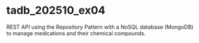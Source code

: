 # tadb_202510_ex04
REST API using the Repository Pattern with a NoSQL database (MongoDB) to manage medications and their chemical compounds.
